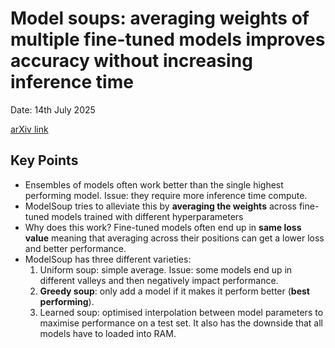 # Model soups: averaging weights of multiple fine-tuned models improves accuracy without increasing inference time

Date: 14th July 2025

[arXiv link](https://arxiv.org/abs/2203.05482)

## Key Points
* Ensembles of models often work better than the single highest performing model. Issue: they require more inference time compute.
* ModelSoup tries to alleviate this by **averaging the weights** across fine-tuned models trained with different hyperparameters
* Why does this work? Fine-tuned models often end up in **same loss value** meaning that averaging across their positions
can get a lower loss and better performance.
* ModelSoup has three different varieties:
  1. Uniform soup: simple average. Issue: some models end up in different valleys and then negatively impact performance.
  2. **Greedy soup**: only add a model if it makes it perform better (**best performing**).
  3. Learned soup: optimised interpolation between model parameters to maximise performance on a test set. It also has the
  downside that all models have to loaded into RAM.